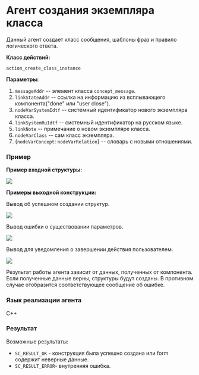 # Агент создания экземпляра класса

Данный агент создает класс сообщения, шаблоны фраз и правило логического ответа.

**Класс действий:**

`action_create_class_instance`

**Параметры:**

1. `messageAddr` -- элемент класса `concept_message`.
2. `linkStateAddr` -- ссылка на информацию из всплывающего компонента("done" или "user close").
3. `nodeVarSystemIdtf` -- системный идентификатор нового экземпляра класса.
4. `linkSystemRuIdtf` -- системный идентификатор на русском языке.
5. `linkNote` -- примечание о новом экземпляре класса.
6. `nodeVarClass` -- сам класс экземпляра.
7. {`nodeVarConcept`: `nodeVarRelation`} -- словарь с новыми отношениями.

### Пример

**Пример входной структуры:**

<img src="../images/createClassInstanceInput.jpg"></img>

**Примеры выходной конструкции:**

Вывод об успешном создании структур.

<img src="../images/createClassInstanceOutput1.jpg"></img>

Вывод ошибки о существовании параметров.

<img src="../images/createClassInstanceOutput2.jpg"></img>

Вывод для уведомления о завершении действия пользователем.

<img src="../images/createClassInstanceOutput3.jpg"></img>

Результат работы агента зависит от данных, полученных от компонента. Если полученные данные верны, структуры будут созданы. В противном случае отобразится соответствующее сообщение об ошибке.

### Язык реализации агента
C++

### Результат

Возможные результаты:

* `SC_RESULT_OK` - конструкция была успешно создана или form содержит неверные данные.
* `SC_RESULT_ERROR`- внутренняя ошибка.
